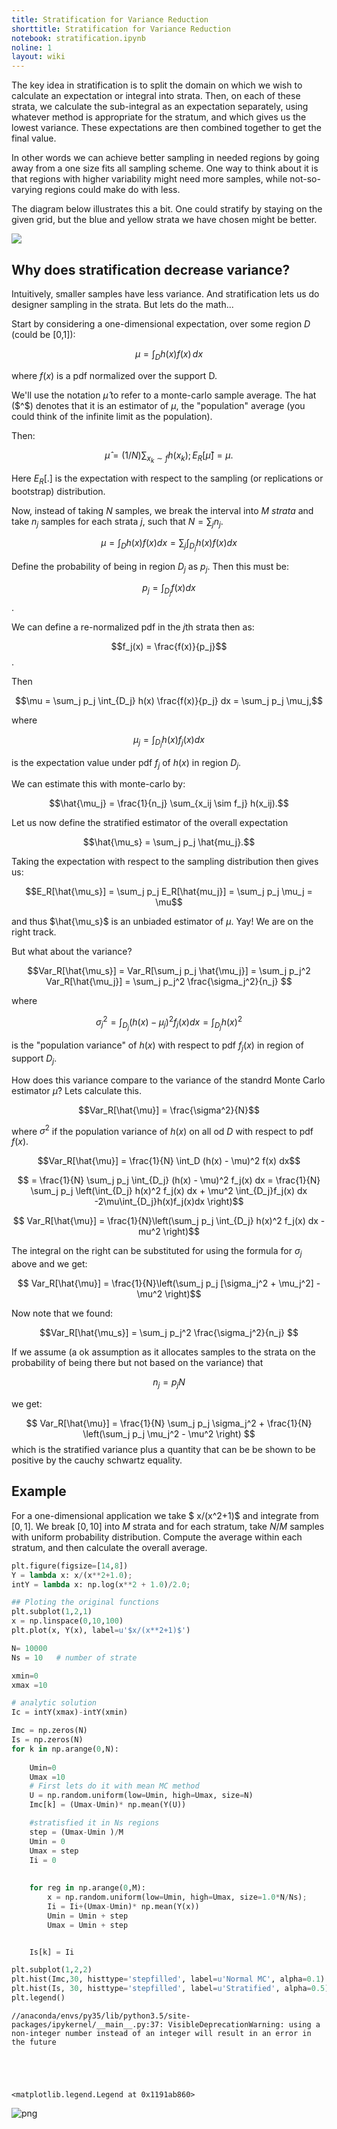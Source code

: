 ```yaml
---
title: Stratification for Variance Reduction
shorttitle: Stratification for Variance Reduction
notebook: stratification.ipynb
noline: 1
layout: wiki
---
```








The key idea in stratification is to split the domain on which we wish to calculate an expectation or integral into strata. Then, on each of these strata, we calculate the sub-integral as an expectation separately, using whatever method is appropriate for the stratum, and which gives us the lowest variance. These expectations are then combined together to get the final value.

In other words we can achieve better sampling in needed regions by going away from a one size fits all sampling scheme. One way to think about it is that regions with higher variability might need more samples, while not-so-varying regions could make do with less.

The diagram below illustrates this a bit. One could stratify by staying on the given grid, but the blue and yellow strata we have chosen might be better.

![](images/strat.png)

## Why does stratification decrease variance?

Intuitively, smaller samples have less variance. And stratification lets us do designer sampling in the strata. But lets do the math...

Start by considering a one-dimensional expectation, over some region $D$ (could be [0,1]):

$$ \mu = \int_{D} h(x) f(x)\, dx $$

where $f(x)$ is a pdf normalized over the support D.

We'll use the notation $\hat{\mu}$ to refer to a monte-carlo sample average. The hat ($^$) denotes that it is an estimator of $\mu$, the "population" average (you could think of the infinite limit as the population).

Then:

$$\hat{\mu} =  (1/N) \sum_{x_k \sim f} h(x_k); E_R[\hat{\mu}] = \mu.$$

Here $E_R[.]$ is the expectation with respect to the sampling (or replications or bootstrap) distribution.

Now, instead of taking $N$ samples, we break the interval into $M$ _strata_ and take $n_j$ samples for each
strata $j$, such that $N=\sum_j n_j$.

$$\mu = \int_D h(x) f(x) dx = \sum_j \int_{D_j} h(x) f(x) dx$$

Define the probability of being in region $D_j$ as $p_j$. Then this must be:

$$p_j = \int_{D_j} f(x) dx$$.

We can define a re-normalized pdf in the $j$th strata then as:

$$f_j(x) = \frac{f(x)}{p_j}$$.

Then

$$\mu =  \sum_j p_j \int_{D_j} h(x) \frac{f(x)}{p_j} dx = \sum_j p_j \mu_j,$$

where

$$\mu_j = \int_{D_j} h(x) f_j(x) dx$$

is the expectation value under pdf $f_j$ of $h(x)$ in region $D_j$.

We can estimate this with monte-carlo by:

$$\hat{\mu_j} = \frac{1}{n_j} \sum_{x_ij \sim f_j} h(x_ij).$$

Let us now define the stratified estimator of the overall expectation

$$\hat{\mu_s} = \sum_j p_j \hat{mu_j}.$$

Taking the expectation with respect to the sampling distribution then gives us:

$$E_R[\hat{\mu_s}] = \sum_j p_j E_R[\hat{mu_j}] = \sum_j p_j \mu_j = \mu$$

and thus $\hat{\mu_s}$ is an unbiaded estimator of $\mu$. Yay! We are on the right track.

But what about the variance?

$$Var_R[\hat{\mu_s}] =  Var_R[\sum_j p_j \hat{\mu_j}] =  \sum_j p_j^2 Var_R[\hat{\mu_j}] =  \sum_j p_j^2 \frac{\sigma_j^2}{n_j} $$

where

$$\sigma_j^2 = \int_{D_j}  (h(x) - \mu_j)^2 f_j(x) dx = \int_{D_j}  h(x)^2$$

is the "population variance" of $h(x)$ with respect to pdf $f_j(x)$ in region of support $D_j$.

How does this variance compare to the variance  of the standrd Monte Carlo estimator $\hat{\mu}$? Lets calculate this.

$$Var_R[\hat{\mu}] = \frac{\sigma^2}{N}$$

where $\sigma^2$ if the population variance of $h(x)$ on all od $D$ with respect to pdf $f(x)$.

$$Var_R[\hat{\mu}] = \frac{1}{N} \int_D (h(x) - \mu)^2 f(x) dx$$

$$ = \frac{1}{N} \sum_j p_j \int_{D_j} (h(x) - \mu)^2 f_j(x) dx =  \frac{1}{N}  \sum_j p_j \left(\int_{D_j} h(x)^2 f_j(x) dx + \mu^2 \int_{D_j}f_j(x) dx -2\mu\int_{D_j}h(x)f_j(x)dx \right)$$

$$ Var_R[\hat{\mu}] =  \frac{1}{N}\left(\sum_j p_j  \int_{D_j} h(x)^2 f_j(x) dx  - mu^2 \right)$$

The integral on the right can be substituted for using the formula for $\sigma_j$ above  and we get:

$$ Var_R[\hat{\mu}]  = \frac{1}{N}\left(\sum_j p_j [\sigma_j^2 + \mu_j^2] - \mu^2 \right)$$

Now note that we found:

$$Var_R[\hat{\mu_s}] =  \sum_j p_j^2 \frac{\sigma_j^2}{n_j} $$

If we assume (a ok assumption as it allocates samples to the strata on the probability of being there but not based on the variance) that

$$n_j = p_j N$$

we get:

$$ Var_R[\hat{\mu}]  = \frac{1}{N} \sum_j p_j \sigma_j^2 + \frac{1}{N} \left(\sum_j p_j \mu_j^2 - \mu^2 \right) $$ which is the  stratified variance plus a quantity that can be be shown to be positive by the cauchy schwartz equality.

## Example

For a  one-dimensional application we take $ x/(x^2+1)$ and integrate from $[0,1]$.
We break $[0,10]$ into $M$ strata and for each stratum, take $N/M$ samples
with uniform probability distribution. Compute the average within each 
stratum, and then calculate the overall average. 



```python
plt.figure(figsize=[14,8])
Y = lambda x: x/(x**2+1.0);
intY = lambda x: np.log(x**2 + 1.0)/2.0;

## Ploting the original functions 
plt.subplot(1,2,1)
x = np.linspace(0,10,100)
plt.plot(x, Y(x), label=u'$x/(x**2+1)$')

N= 10000
Ns = 10   # number of strate 

xmin=0
xmax =10

# analytic solution 
Ic = intY(xmax)-intY(xmin)

Imc = np.zeros(N)
Is = np.zeros(N)
for k in np.arange(0,N):
 
    Umin=0
    Umax =10
    # First lets do it with mean MC method 
    U = np.random.uniform(low=Umin, high=Umax, size=N)
    Imc[k] = (Umax-Umin)* np.mean(Y(U))

    #stratisfied it in Ns regions
    step = (Umax-Umin )/M
    Umin = 0 
    Umax = step
    Ii = 0
    
    
    for reg in np.arange(0,M):
        x = np.random.uniform(low=Umin, high=Umax, size=1.0*N/Ns);
        Ii = Ii+(Umax-Umin)* np.mean(Y(x))
        Umin = Umin + step
        Umax = Umin + step


    Is[k] = Ii

plt.subplot(1,2,2)
plt.hist(Imc,30, histtype='stepfilled', label=u'Normal MC', alpha=0.1)
plt.hist(Is, 30, histtype='stepfilled', label=u'Stratified', alpha=0.5)
plt.legend()


```


    //anaconda/envs/py35/lib/python3.5/site-packages/ipykernel/__main__.py:37: VisibleDeprecationWarning: using a non-integer number instead of an integer will result in an error in the future





    <matplotlib.legend.Legend at 0x1191ab860>




![png](stratification_files/stratification_10_2.png)

